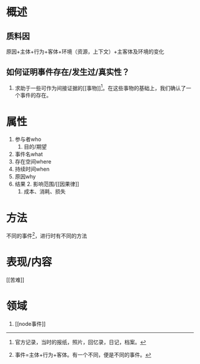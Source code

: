 # 概述
## 质料因
原因+主体+行为+客体+环境（资源，上下文）+主客体及环境的变化
## 如何证明事件存在/发生过/真实性？
1. 求助于一些可作为间接证据的[[事物]][^1]。在这些事物的基础上，我们确认了一个事件的存在。
# 属性
1. 参与者who
	1. 目的/期望
2. 事件名what
3. 存在空间where
4. 持续时间when
5. 原因why
6. 结果
	2. 影响范围/[[因果律]] 
	1. 成本、消耗、损失
# 方法
不同的事件[^2]，进行时有不同的方法
# 表现/内容
[[苦难]]

# 领域
1. [[node事件]]

[^1]: 官方记录，当时的报纸，照片，回忆录，日记，档案。
[^2]: 事件=主体+行为+客体。有一个不同，便是不同的事件。